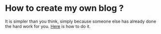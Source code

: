 # How to create my own blog ?
It is simpler than you think, simply because someone else has already done the hard work for you. [Here](https://www.fast.ai/2020/01/16/fast_template/) is how to do it.
